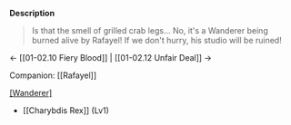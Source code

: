 **Description**
> Is that the smell of grilled crab legs... No, it's a Wanderer being burned alive by Rafayel! If we don't hurry, his studio will be ruined!

← [[01-02.10 Fiery Blood]] | [[01-02.12 Unfair Deal]] →

Companion: [[Rafayel]]

[[Wanderer]](s)
* [[Charybdis Rex]] (Lv1)